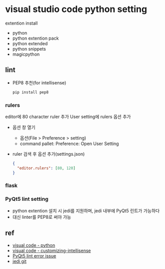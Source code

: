 # visual studio code python setting

extention install

* python
* python extention pack
* python extended
* python snippets
* magicpython

## lint

* PEP8 추천(for intellisense)

  ```bash
  pip install pep8
  ```

### rulers

editor에 80 character ruler 추가
User setting에 rulers 옵션 추가

* 옵션 창 열기
  * 옵션(File > Preference > setting)
  * command pallet: Preference: Open User Setting
* ruler 검색 후 옵션 추가(settings.json)

  ``` json
  {
    "editor.rulers": [80, 120]
  }
  ```

### flask

### PyQt5 lint setting

* python extention 설치 시 jedi를 지원하며, jedi 내부에 PyQt5 린트가 가능하다
* 대신 linter를 PEP8로 써야 가능

## ref

* [visual code - python](https://code.visualstudio.com/docs/python/python-tutorial)
* [visual code - customizing-intellisense](https://code.visualstudio.com/docs/editor/intellisense#_customizing-intellisense)
* [PyQt5 lint error issue](https://code.visualstudio.com/docs/editor/intellisense#_customizing-intellisense)
* [jedi git](https://github.com/davidhalter/jedi)